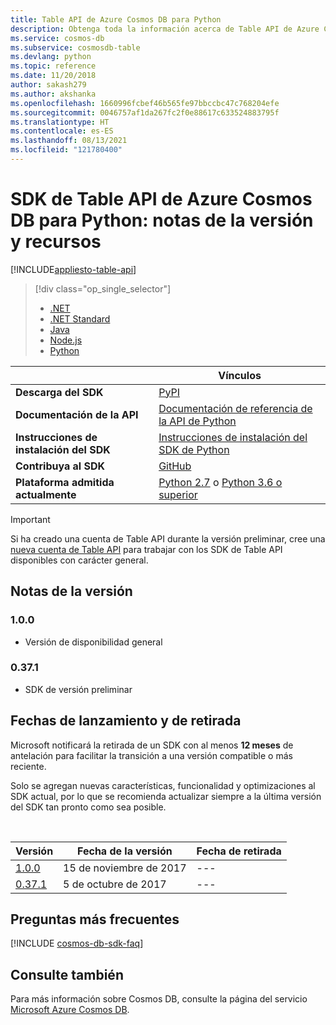 ```yaml
---
title: Table API de Azure Cosmos DB para Python
description: Obtenga toda la información acerca de Table API de Azure Cosmos DB, incluidas las fechas de lanzamiento, las fechas de retirada y los cambios realizados en cada versión.
ms.service: cosmos-db
ms.subservice: cosmosdb-table
ms.devlang: python
ms.topic: reference
ms.date: 11/20/2018
author: sakash279
ms.author: akshanka
ms.openlocfilehash: 1660996fcbef46b565fe97bbccbc47c768204efe
ms.sourcegitcommit: 0046757af1da267fc2f0e88617c633524883795f
ms.translationtype: HT
ms.contentlocale: es-ES
ms.lasthandoff: 08/13/2021
ms.locfileid: "121780400"
---
```

# <a name="azure-cosmos-db-table-api-sdk-for-python-release-notes-and-resources"></a>SDK de Table API de Azure Cosmos DB para Python: notas de la versión y recursos
[!INCLUDE[appliesto-table-api](../includes/appliesto-table-api.md)]

> [!div class="op_single_selector"]
> * [.NET](dotnet-sdk.md)
> * [.NET Standard](dotnet-standard-sdk.md)
> * [Java](java-sdk.md)
> * [Node.js](nodejs-sdk.md)
> * [Python](python-sdk.md)
 

|   | Vínculos  |
|---|---|
|**Descarga del SDK**|[PyPI](https://pypi.python.org/pypi/azure-cosmosdb-table/)|
|**Documentación de la API**|[Documentación de referencia de la API de Python](/python/api/overview/azure/cosmosdb)|
|**Instrucciones de instalación del SDK**|[Instrucciones de instalación del SDK de Python](https://github.com/Azure/azure-cosmosdb-python/tree/master/azure-cosmosdb-table)|
|**Contribuya al SDK**|[GitHub](https://github.com/Azure/azure-cosmosdb-python/tree/master/azure-cosmosdb-table)|
|**Plataforma admitida actualmente**|[Python 2.7](https://www.python.org/downloads/) o [Python 3.6 o superior](https://www.python.org/downloads/)|

> [!IMPORTANT]
> Si ha creado una cuenta de Table API durante la versión preliminar, cree una [nueva cuenta de Table API](create-table-dotnet.md#create-a-database-account) para trabajar con los SDK de Table API disponibles con carácter general.
>

## <a name="release-notes"></a>Notas de la versión

### <a name="100"></a><a name="1.0.0"></a>1.0.0
* Versión de disponibilidad general

### <a name="0371"></a><a name="0.37.1"></a>0.37.1
* SDK de versión preliminar

## <a name="release-and-retirement-dates"></a>Fechas de lanzamiento y de retirada
Microsoft notificará la retirada de un SDK con al menos **12 meses** de antelación para facilitar la transición a una versión compatible o más reciente.

Solo se agregan nuevas características, funcionalidad y optimizaciones al SDK actual, por lo que se recomienda actualizar siempre a la última versión del SDK tan pronto como sea posible. 

<br/>

| Versión | Fecha de la versión | Fecha de retirada |
| --- | --- | --- |
| [1.0.0](#1.0.0) |15 de noviembre de 2017 |--- |
| [0.37.1](#0.37.1) |5 de octubre de 2017 |--- |


## <a name="faq"></a>Preguntas más frecuentes
[!INCLUDE [cosmos-db-sdk-faq](../includes/cosmos-db-sdk-faq.md)]

## <a name="see-also"></a>Consulte también
Para más información sobre Cosmos DB, consulte la página del servicio [Microsoft Azure Cosmos DB](https://azure.microsoft.com/services/cosmos-db/).
